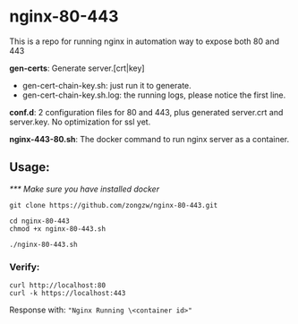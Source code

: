 # nginx-80-443

This is a repo for running nginx in automation way to expose both 80 and 443

**gen-certs**: Generate server.[crt|key]
* gen-cert-chain-key.sh: just run it to generate.
* gen-cert-chain-key.sh.log: the running logs, please notice the first line.
    
**conf.d**: 2 configuration files for 80 and 443, plus generated server.crt and server.key. No optimization for ssl yet.

**nginx-443-80.sh**: The docker command to run nginx server as a container.


## Usage: 

_*** Make sure you have installed docker_

```
git clone https://github.com/zongzw/nginx-80-443.git

cd nginx-80-443
chmod +x nginx-80-443.sh

./nginx-80-443.sh
```

### Verify: 
```
curl http://localhost:80
curl -k https://localhost:443
```

Response with: `"Nginx Running \<container id>"`
